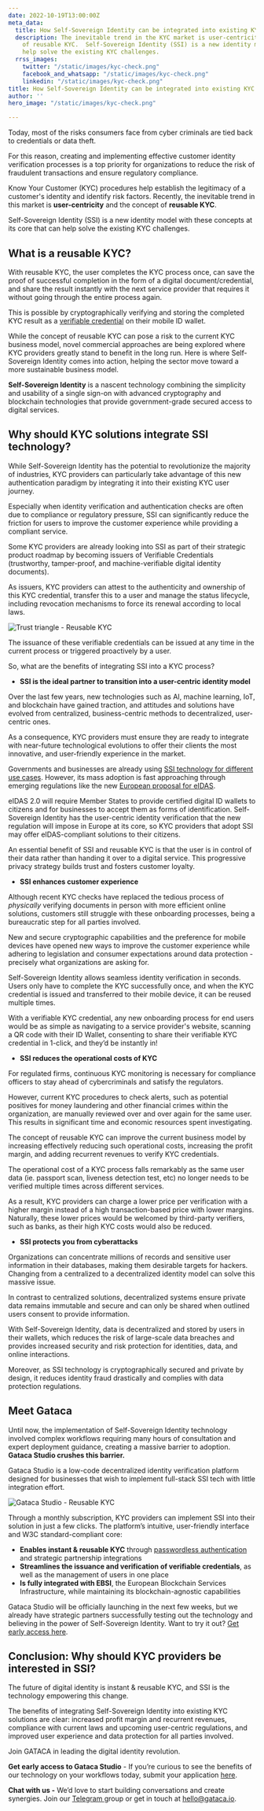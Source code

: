 ```yaml
---
date: 2022-10-19T13:00:00Z
meta_data:
  title: How Self-Sovereign Identity can be integrated into existing KYC processes
  description: The inevitable trend in the KYC market is user-centricity and the concept
    of reusable KYC.  Self-Sovereign Identity (SSI) is a new identity model that can
    help solve the existing KYC challenges.
  rrss_images:
    twitter: "/static/images/kyc-check.png"
    facebook_and_whatsapp: "/static/images/kyc-check.png"
    linkedin: "/static/images/kyc-check.png"
title: How Self-Sovereign Identity can be integrated into existing KYC processes
author: ''
hero_image: "/static/images/kyc-check.png"

---
```

Today, most of the risks consumers face from cyber criminals are tied back to credentials or data theft.

For this reason, creating and implementing effective customer identity verification processes is a top priority for organizations to reduce the risk of fraudulent transactions and ensure regulatory compliance.

Know Your Customer (KYC) procedures help establish the legitimacy of a customer's identity and identify risk factors. Recently, the inevitable trend in this market is **user-centricity** and the concept of **reusable KYC**.

Self-Sovereign Identity (SSI) is a new identity model with these concepts at its core that can help solve the existing KYC challenges.

## What is a reusable KYC?

With reusable KYC, the user completes the KYC process once, can save the proof of successful completion in the form of a digital document/credential, and share the result instantly with the next service provider that requires it without going through the entire process again.

This is possible by cryptographically verifying and storing the completed KYC result as a [verifiable credential](https://gataca.io/blog/self-sovereign-identity-ssi-101-decentralized-identifiers-dids-verifiable-credentials-vcs "https://gataca.io/blog/self-sovereign-identity-ssi-101-decentralized-identifiers-dids-verifiable-credentials-vcs") on their mobile ID wallet.

While the concept of reusable KYC can pose a risk to the current KYC business model, novel commercial approaches are being explored where KYC providers greatly stand to benefit in the long run. Here is where Self-Sovereign Identity comes into action, helping the sector move toward a more sustainable business model.

**Self-Sovereign Identity** is a nascent technology combining the simplicity and usability of a single sign-on with advanced cryptography and blockchain technologies that provide government-grade secured access to digital services.

## Why should KYC solutions integrate SSI technology?

While Self-Sovereign Identity has the potential to revolutionize the majority of industries, KYC providers can particularly take advantage of this new authentication paradigm by integrating it into their existing KYC user journey.

Especially when identity verification and authentication checks are often due to compliance or regulatory pressure, SSI can significantly reduce the friction for users to improve the customer experience while providing a compliant service.

Some KYC providers are already looking into SSI as part of their strategic product roadmap by becoming issuers of Verifiable Credentials (trustworthy, tamper-proof, and machine-verifiable digital identity documents).

As issuers, KYC providers can attest to the authenticity and ownership of this KYC credential, transfer this to a user and manage the status lifecycle, including revocation mechanisms to force its renewal according to local laws.

![Trust triangle - Reusable KYC](/static/images/vc_trust_triangle.png "Trust triangle - Reusable KYC")

The issuance of these verifiable credentials can be issued at any time in the current process or triggered proactively by a user.

So, what are the benefits of integrating SSI into a KYC process?

* **SSI is the ideal partner to transition into a user-centric identity model**

Over the last few years, new technologies such as AI, machine learning, IoT, and blockchain have gained traction, and attitudes and solutions have evolved from centralized, business-centric methods to decentralized, user-centric ones.

As a consequence, KYC providers must ensure they are ready to integrate with near-future technological evolutions to offer their clients the most innovative, and user-friendly experience in the market.

Governments and businesses are already using [SSI technology for different use cases](https://gataca.io/blog/ssi-essentials-35-use-cases-of-decentralized-identities-that-will-make-your-life-easier "https://gataca.io/blog/ssi-essentials-35-use-cases-of-decentralized-identities-that-will-make-your-life-easier"). However, its mass adoption is fast approaching through emerging regulations like the new [European proposal for eIDAS](https://gataca.io/blog/here-s-what-the-new-eidas-proposal-really-means-for-the-ssi-community-in-6-key-points "https://gataca.io/blog/here-s-what-the-new-eidas-proposal-really-means-for-the-ssi-community-in-6-key-points").

eIDAS 2.0 will require Member States to provide certified digital ID wallets to citizens and for businesses to accept them as forms of identification. Self-Sovereign Identity has the user-centric identity verification that the new regulation will impose in Europe at its core, so KYC providers that adopt SSI may offer eIDAS-compliant solutions to their citizens.

An essential benefit of SSI and reusable KYC is that the user is in control of their data rather than handing it over to a digital service. This progressive privacy strategy builds trust and fosters customer loyalty.

* **SSI enhances customer experience**

Although recent KYC checks have replaced the tedious process of _physically_ verifying documents in person with more efficient online solutions, customers still struggle with these onboarding processes, being a bureaucratic step for all parties involved.

New and secure cryptographic capabilities and the preference for mobile devices have opened new ways to improve the customer experience while adhering to legislation and consumer expectations around data protection - precisely what organizations are asking for.

Self-Sovereign Identity allows seamless identity verification in seconds. Users only have to complete the KYC successfully once, and when the KYC credential is issued and transferred to their mobile device, it can be reused multiple times.

With a verifiable KYC credential, any new onboarding process for end users would be as simple as navigating to a service provider's website, scanning a QR code with their ID Wallet, consenting to share their verifiable KYC credential in 1-click, and they’d be instantly in!

* **SSI reduces the operational costs of KYC**

For regulated firms, continuous KYC monitoring is necessary for compliance officers to stay ahead of cybercriminals and satisfy the regulators.

However, current KYC procedures to check alerts, such as potential positives for money laundering and other financial crimes within the organization, are manually reviewed over and over again for the same user. This results in significant time and economic resources spent investigating.

The concept of reusable KYC can improve the current business model by increasing effectively reducing such operational costs, increasing the profit margin, and adding recurrent revenues to verify KYC credentials.

The operational cost of a KYC process falls remarkably as the same user data (ie. passport scan, liveness detection test, etc) no longer needs to be verified multiple times across different services. 

As a result, KYC providers can charge a lower price per verification with a higher margin instead of a high transaction-based price with lower margins. Naturally, these lower prices would be welcomed by third-party verifiers, such as banks, as their high KYC costs would also be reduced.

* **SSI protects you from cyberattacks**

Organizations can concentrate millions of records and sensitive user information in their databases, making them desirable targets for hackers. Changing from a centralized to a decentralized identity model can solve this massive issue.

In contrast to centralized solutions, decentralized systems ensure private data remains immutable and secure and can only be shared when outlined users consent to provide information.

With Self-Sovereign Identity, data is decentralized and stored by users in their wallets, which reduces the risk of large-scale data breaches and provides increased security and risk protection for identities, data, and online interactions.

Moreover, as SSI technology is cryptographically secured and private by design, it reduces identity fraud drastically and complies with data protection regulations.

## Meet Gataca

Until now, the implementation of Self-Sovereign Identity technology involved complex workflows requiring many hours of consultation and expert deployment guidance, creating a massive barrier to adoption. **Gataca Studio crushes this barrier.**

Gataca Studio is a low-code decentralized identity verification platform designed for businesses that wish to implement full-stack SSI tech with little integration effort.

![Gataca Studio - Reusable KYC](/static/images/copy-of-aesthetic-women-desktop-wallpaper-1.png "Gataca Studio - Reusable KYC")

Through a monthly subscription, KYC providers can implement SSI into their solution in just a few clicks. The platform’s intuitive, user-friendly interface and W3C standard-compliant core:

* **Enables instant & reusable KYC** through [passwordless authentication](https://gataca.io/blog/passwordless-the-model.ssi-the-method/ "https://gataca.io/blog/passwordless-the-model.ssi-the-method/") and strategic partnership integrations
* **Streamlines the issuance and verification of verifiable credentials**, as well as the management of users in one place
* **Is fully integrated with EBSI**, the European Blockchain Services Infrastructure, while maintaining its blockchain-agnostic capabilities

Gataca Studio will be officially launching in the next few weeks, but we already have strategic partners successfully testing out the technology and believing in the power of Self-Sovereign Identity. Want to try it out? [Get early access here](https://4728390.hs-sites.com/gataca-studio-get-early-access "https://4728390.hs-sites.com/gataca-studio-get-early-access").

## **Conclusion: Why should KYC providers be interested in SSI?**

The future of digital identity is instant & reusable KYC, and SSI is the technology empowering this change.

The benefits of integrating Self-Sovereign Identity into existing KYC solutions are clear: increased profit margin and recurrent revenues, compliance with current laws and upcoming user-centric regulations, and improved user experience and data protection for all parties involved.

Join GATACA in leading the digital identity revolution.

**Get early access to Gataca Studio** - If you’re curious to see the benefits of our technology on your workflows today, submit your application [here](https://4728390.hs-sites.com/gataca-studio-get-early-access "https://4728390.hs-sites.com/gataca-studio-get-early-access").

**Chat with us -** We’d love to start building conversations and create synergies. Join our [Telegram ](https://t.me/digitalidentityinsights "https://t.me/digitalidentityinsights")group or get in touch at [hello@gataca.io](mailto:hello@gataca.io "mailto:hello@gataca.io").